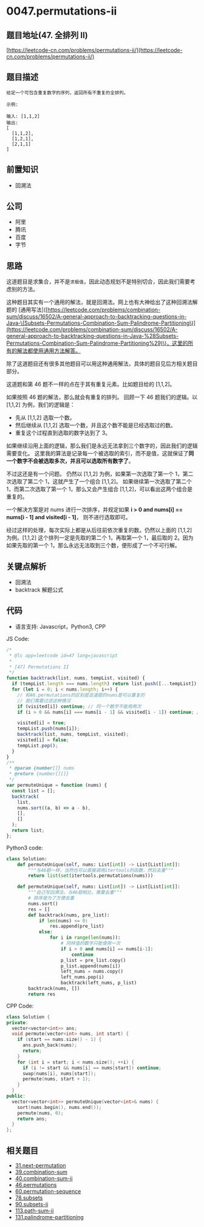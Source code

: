 # 0047.permutations-ii

## 题目地址\(47. 全排列 II\)

[https://leetcode-cn.com/problems/permutations-ii/](https://leetcode-cn.com/problems/permutations-ii/)

## 题目描述

```text
给定一个可包含重复数字的序列，返回所有不重复的全排列。

示例:

输入: [1,1,2]
输出:
[
  [1,1,2],
  [1,2,1],
  [2,1,1]
]
```

## 前置知识

* 回溯法

## 公司

* 阿里
* 腾讯
* 百度
* 字节

## 思路

这道题目是求集合，并不是`求极值`，因此动态规划不是特别切合，因此我们需要考虑别的方法。

这种题目其实有一个通用的解法，就是回溯法。网上也有大神给出了这种回溯法解题的 \[通用写法\]\([https://leetcode.com/problems/combination-sum/discuss/16502/A-general-approach-to-backtracking-questions-in-Java-\(Subsets-Permutations-Combination-Sum-Palindrome-Partitioning\)](https://leetcode.com/problems/combination-sum/discuss/16502/A-general-approach-to-backtracking-questions-in-Java-%28Subsets-Permutations-Combination-Sum-Palindrome-Partitioning%29)\)，这里的所有的解法都使用通用方法解答。

除了这道题目还有很多其他题目可以用这种通用解法，具体的题目见后方相关题目部分。

这道题和第 46 题不一样的点在于其有重复元素。比如题目给的 \[1,1,2\]。

如果按照 46 题的解法，那么就会有重复的排列。 回顾一下 46 题我们的逻辑。以 \[1,1,2\] 为例，我们的逻辑是：

* 先从 \[1,1,2\] 选取一个数。
* 然后继续从 \[1,1,2\] 选取一个数，并且这个数不能是已经选取过的数。
* 重复这个过程直到选取的数字达到了 3。

如果继续沿用上面的逻辑，那么我们是永远无法拿到三个数字的，因此我们的逻辑需要变化。 这里我的算法是记录每一个被选取的索引，而不是值，这就保证了**同一个数字不会被选取多次，并且可以选取所有数字了**。

不过这还是有一个问题。 仍然以 \[1,1,2\] 为例，如果第一次选取了第一个 1，第二次选取了第二个 1，这就产生了一个组合 \[1,1,2\]。 如果继续第一次选取了第二个 1，而第二次选取了第一个 1，那么又会产生组合 \[1,1,2\]，可以看出这两个组合是重复的。

一个解决方案是对 nums 进行一次排序，并规定如果 **i &gt; 0 and nums\[i\] == nums\[i - 1\] and visited\[i - 1\]**， 则不进行选取即可。

经过这样的处理，每次实际上都是从后往前依次重复的数。仍然以上面的 \[1,1,2\] 为例。\[1,1,2\] 这个排列一定是先取的第二个 1，再取第一个 1，最后取的 2。因为如果先取的第一个 1，那么永远无法取到三个数，便形成了一个不可行解。

## 关键点解析

* 回溯法
* backtrack 解题公式

## 代码

* 语言支持: Javascript，Python3, CPP

JS Code:

```javascript
/*
 * @lc app=leetcode id=47 lang=javascript
 *
 * [47] Permutations II
 */
function backtrack(list, nums, tempList, visited) {
  if (tempList.length === nums.length) return list.push([...tempList]);
  for (let i = 0; i < nums.length; i++) {
    // 和46.permutations的区别是这道题的nums是可以重复的
    // 我们需要过滤这种情况
    if (visited[i]) continue; // 同一个数字不能用两次
    if (i > 0 && nums[i] === nums[i - 1] && visited[i - 1]) continue; // 同样值的数字不能用两次

    visited[i] = true;
    tempList.push(nums[i]);
    backtrack(list, nums, tempList, visited);
    visited[i] = false;
    tempList.pop();
  }
}
/**
 * @param {number[]} nums
 * @return {number[][]}
 */
var permuteUnique = function (nums) {
  const list = [];
  backtrack(
    list,
    nums.sort((a, b) => a - b),
    [],
    []
  );
  return list;
};
```

Python3 code:

```python
class Solution:
    def permuteUnique(self, nums: List[int]) -> List[List[int]]:
        """与46题一样，当然也可以直接调用itertools的函数，然后去重"""
        return list(set(itertools.permutations(nums)))

    def permuteUnique(self, nums: List[int]) -> List[List[int]]:
        """自己写回溯法，与46题相比，需要去重"""
        # 排序是为了方便去重
        nums.sort()
        res = []
        def backtrack(nums, pre_list):
            if len(nums) <= 0:
                res.append(pre_list)
            else:
                for i in range(len(nums)):
                    # 同样值的数字只能使用一次
                    if i > 0 and nums[i] == nums[i-1]:
                        continue
                    p_list = pre_list.copy()
                    p_list.append(nums[i])
                    left_nums = nums.copy()
                    left_nums.pop(i)
                    backtrack(left_nums, p_list)
        backtrack(nums, [])
        return res
```

CPP Code:

```cpp
class Solution {
private:
  vector<vector<int>> ans;
  void permute(vector<int> nums, int start) {
    if (start == nums.size() - 1) {
      ans.push_back(nums);
      return;
    }
    for (int i = start; i < nums.size(); ++i) {
      if (i != start && nums[i] == nums[start]) continue;
      swap(nums[i], nums[start]);
      permute(nums, start + 1);
    }
  }
public:
  vector<vector<int>> permuteUnique(vector<int>& nums) {
    sort(nums.begin(), nums.end());
    permute(nums, 0);
    return ans;
  }
};
```

## 相关题目

* [31.next-permutation](problems/31.next-permutation.md)
* [39.combination-sum](problems/39.combination-sum.md)
* [40.combination-sum-ii](problems/40.combination-sum-ii.md)
* [46.permutations](problems/46.permutations.md)
* [60.permutation-sequence](problems/60.permutation-sequence.md)
* [78.subsets](problems/78.subsets.md)
* [90.subsets-ii](problems/90.subsets-ii.md)
* [113.path-sum-ii](problems/113.path-sum-ii.md)
* [131.palindrome-partitioning](problems/131.palindrome-partitioning.md)

